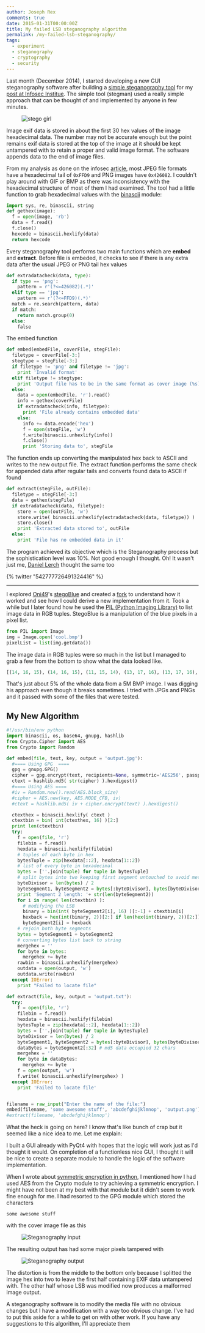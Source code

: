 ```yaml
---
author: Joseph Rex
comments: true
date: 2015-01-31T00:00:00Z
title: My failed LSB steganography algorithm
permalink: /my-failed-lsb-steganography/
tags:
  - experiment
  - steganography
  - cryptography
  - security
---
```


Last month (December 2014), I started developing a new GUI steganography software after building a [simple steganography tool](https://github.com/josephrexme/stegman) for my [post at Infosec Institue](http://resources.infosecinstitute.com/steganalysis-x-ray-vision-hidden-data/). The simple tool (stegman) used a really simple approach that can be thought of and implemented by anyone in few minutes.
<!--more-->

<figure class="figure--fullwidth">
<img src="https://res.cloudinary.com/strich/image/upload/v1497699088/failed-stego_ljqwy6.jpg" class="image" alt="stego girl">
</figure>

Image exif data is stored in about the first 30 hex values of the image hexadecimal data. The number may not be accurate enough but the point remains exif data is stored at the top of the image at it should be kept untampered with to retain a proper and valid image format. The software appends data to the end of image files.

From my analysis as done on the infosec [article][2], most JPEG file formats have a hexadecimal tail of `0xFFD9` and PNG images have `0x426082`. I couldn't play around with GIF or BMP as there was inconsistency with the hexadecimal structure of most of them I had examined. The tool had a little function to grab hexadecimal values with the [binascii][3] module:

```py
import sys, re, binascii, string
def gethex(image):
  f = open(image, 'rb')
  data = f.read()
  f.close()
  hexcode = binascii.hexlify(data)
  return hexcode
```

Every steganography tool performs two main functions which are **embed** and **extract**. Before file is embeded, it checks to see if there is any extra data after the usual JPEG or PNG tail hex values

```py
def extradatacheck(data, type):
  if type == 'png':
    pattern = r'(?<=426082)(.*)'
  elif type == 'jpg':
    pattern == r'(?<=FFD9)(.*)'
  match = re.search(pattern, data)
  if match:
    return match.group(0)
  else:
    false
```

The embed function

```py
def embed(embedFile, coverFile, stegFile):
  filetype = coverFile[-3:]
  stegtype = stegFile[-3:]
  if filetype != 'png' and filetype != 'jpg':
    print 'Invalid format'
  elif filetype != stegtype:
    print 'Output file has to be in the same format as cover image (%s)' % string.swapcase(filetype)
  else:
    data = open(embedFile, 'r').read()
    info = gethex(coverFile)
    if extradatacheck(info, filetype):
      print 'File already contains embedded data'
    else:
      info += data.encode('hex')
      f = open(stegFile, 'w')
      f.write(binascii.unhexlify(info))
      f.close()
      print 'Storing data to', stegFile
```

The function ends up converting the manipulated hex back to ASCII and writes to the new output file. The extract function performs the same check for appended data after regular tails and converts found data to ASCII if found

```py
def extract(stegFile, outFile):
  filetype = stegFile[-3:]
  data = gethex(stegFile)
  if extradatacheck(data, filetype):
    store = open(outFile, 'w')
    store.write( binascii.unhexlify(extradatacheck(data, filetype)) )
    store.close()
    print 'Extracted data stored to', outFile
  else:
    print 'File has no embedded data in it'
```

The program achieved its objective which is the Steganography process but the sophistication level was 10%. Not good enough I thought. Oh! It wasn't just me, [Daniel Lerch][4] thought the same too

{% twitter "542777726491324416" %}

<hr>

I explored [Oni49][5]'s [stegoBlue][6] and created a [fork][7] to understand how it worked and see how I could derive a new implementation from it. Took a while but I later found how he used the [PIL (Python Imaging Library)][8] to list image data in RGB tuples. StegoBlue is a manipulation of the blue pixels in a pixel list.

```py
from PIL import Image
img = Image.open('cool.bmp')
pixelList = list(img.getdata())
```

The image data in RGB tuples were so much in the list but I managed to grab a few from the bottom to show what the data looked like.

```py
[(14, 16, 15), (14, 16, 15), (11, 15, 14), (13, 17, 16), (13, 17, 16), (13, 17, 16), (15, 16, 18), (14, 15, 17), (13, 13, 15), (15, 15, 17), (16, 16, 16), (17, 17, 17), (18, 20, 19), (15, 17, 16), (13, 17, 18), (14, 18, 19), (16, 20, 21), (17, 21, 22), (17, 21, 20), (15, 19, 18), (16, 18, 13), (18, 20, 15), (18, 23, 19), (18, 23, 19), (20, 24, 23), (22, 26, 25), (23, 27, 26), (24, 28, 27), (25, 29, 28), (23, 27, 26), (26, 30, 29), (26, 30, 29), (26, 28, 27), (27, 29, 28), (29, 29, 29), (33, 33, 33), (33, 31, 32), (31, 31, 31), (28, 30, 29), (27, 31, 30), (26, 28, 27), (27, 29, 28), (26, 28, 27), (27, 29, 28), (23, 29, 27), (24, 30, 28), (20, 31, 27), (19, 30, 26), (19, 31, 27), (19, 30, 26), (15, 24, 21), (14, 18, 17), (14, 18, 17), (18, 20, 19), (21, 21, 23), (19, 19, 21), (18, 16, 19), (17, 15, 18), (18, 16, 19), (17, 15, 18), (17, 15, 20), (17, 15, 20), (17, 15, 18), (17, 15, 18), (15, 13, 16), (15, 13, 16), (14, 14, 14), (13, 13, 13), (11, 11, 11), (12, 12, 12)]
```

That's just about 5% of the whole data from a 5M BMP image. I was digging his approach even though it breaks sometimes. I tried with JPGs and PNGs and it passed with some of the files that were tested.

## My New Algorithm
```py
#!/usr/bin/env python
import binascii, os, base64, gnupg, hashlib
from Crypto.Cipher import AES
from Crypto import Random

def embed(file, text, key, output = 'output.jpg'):
  #==== Using GPG  ====
  gpg = gnupg.GPG()
  cipher = gpg.encrypt(text, recipients=None, symmetric='AES256', passphrase=key, armor=True)
  ctext = hashlib.md5( str(cipher) ).hexdigest()
  #==== Using AES ====
  #iv = Random.new().read(AES.block_size)
  #cipher = AES.new(key, AES.MODE_CFB, iv)
  #ctext = hashlib.md5( iv + cipher.encrypt(text) ).hexdigest()

  ctexthex = binascii.hexlify( ctext )
  ctextbin = bin( int(ctexthex, 16) )[2:]
  print len(ctextbin)
  try:
    f = open(file, 'r')
    filebin = f.read()
    hexdata = binascii.hexlify(filebin)
    # tuples of each byte in hex
    bytesTuple = zip(hexdata[::2], hexdata[1::2])
    # list of every byte in hexadecimal
    bytes = [''.join(tuple) for tuple in bytesTuple]
    # split bytes into two keeping first segment untouched to avoid metadata tampering
    byteDivisor = len(bytes) / 2
    byteSegment1, byteSegment2 = bytes[:byteDivisor], bytes[byteDivisor:]
    print 'Segment 2 length: '+ str(len(byteSegment2))
    for i in range( len(ctextbin) ):
      # modifying the LSB
      binary = bin(int( byteSegment2[i], 16) )[:-1] + ctextbin[i]
      hexback = hex(int(binary, 2))[2:] if len(hex(int(binary, 2))[2:]) == 2 else '0' + hex(int(binary, 2))[2:]
      byteSegment2[i] = hexback
    # rejoin both byte segments
    bytes = byteSegment1 + byteSegment2
    # converting bytes list back to string
    mergehex = ''
    for byte in bytes:
      mergehex += byte
    rawbin = binascii.unhexlify(mergehex)
    outdata = open(output, 'w')
    outdata.write(rawbin)
  except IOError:
    print "Failed to locate file"

def extract(file, key, output = 'output.txt'):
  try:
    f = open(file, 'r')
    filebin = f.read()
    hexdata = binascii.hexlify(filebin)
    bytesTuple = zip(hexdata[::2], hexdata[1::2])
    bytes = [''.join(tuple) for tuple in bytesTuple]
    byteDivisor = len(bytes) / 2
    byteSegment1, byteSegment2 = bytes[:byteDivisor], bytes[byteDivisor:]
    dataBytes = byteSegment2[:32] # md5 data occupied 32 chars
    mergehex = ''
    for byte in dataBytes:
      mergehex += byte
    f = open(output, 'w')
    f.write( binascii.unhexlify(mergehex) )
  except IOError:
    print 'Failed to locate file'


filename = raw_input("Enter the name of the file:")
embed(filename, 'some awesome stuff', 'abcdefghijklmnop', 'output.png')
#extract(filename, 'abcdefghijklmnop')
```

What the heck is going on here? I know that's like bunch of crap but it seemed like a nice idea to me. Let me explain:

I built a GUI already with PyQt4 with hopes that the logic will work just as I'd thought it would. On completion of a functionless nice GUI, I thought it will be nice to create a separate module to handle the logic of the software implementation.

When I wrote about [symmetric encryption in python][9], I mentioned how I had used AES from the Crypto module to try achieving a symmetric encryption. I might have not been at my best with that module but it didn't seem to work fine enough for me. I had resorted to the GPG module which stored the characters

```
some awesome stuff
```

with the cover image file as this

<figure>
<img src="https://res.cloudinary.com/strich/image/upload/v1497699091/stegoBlackhat_rpktki.png" class="image" alt="Steganography input">
</figure>

The resulting output has had some major pixels tampered with

<figure>
<img src="https://res.cloudinary.com/strich/image/upload/v1497700190/stegoOutput_ytlekg.png" class="image" alt="Steganography output">
</figure>

The distortion is from the middle to the bottom only because I splitted the image hex into two to leave the first half containing EXIF data untampered with. The other half whose LSB was modified now produces a malformed image output.

A steganography software is to modify the media file with no obvious changes but I have a modification with a way too obvious change. I've had to put this aside for a while to get on with other work. If you have any suggestions to this algorithm, I'll appreciate them

[1]: https://github.com/josephrexme/stegman
[2]: http://resources.infosecinstitute.com/steganalysis-x-ray-vision-hidden-data/
[3]: https://docs.python.org/2/library/binascii.html
[4]: https://twitter.com/Daniel_Lerch
[5]: http://www.twitter.com/oni_49
[6]: https://github.com/oni49/stegoBlue
[7]: https://github.com/bl4ckdu5t/stegoBlue
[8]: http://www.pythonware.com/products/pil/
[9]: /symmetric-encryption-in-python
